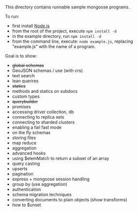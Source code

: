 
This directory contains runnable sample mongoose programs.

To run:

  - first install [Node.js](http://nodejs.org/)
  - from the root of the project, execute `npm install -d`
  - in the example directory, run `npm install -d`
  - from the command line, execute: `node example.js`, replacing "example.js" with the name of a program.


Goal is to show:

- ~~global schemas~~
- GeoJSON schemas / use (with crs)
- text search
- lean querires
- ~~statics~~
- methods and statics on subdocs
- custom types
- ~~querybuilder~~
- promises
- accessing driver collection, db
- connecting to replica sets
- connecting to sharded clusters
- enabling a fail fast mode
- on the fly schemas
- storing files
- map reduce
- aggregation
- advanced hooks
- using $elemMatch to return a subset of an array
- query casting
- upserts
- pagination
- express + mongoose session handling
- group by (use aggregation)
- authentication
- schema migration techniques
- converting documents to plain objects (show transforms)
- how to $unset

